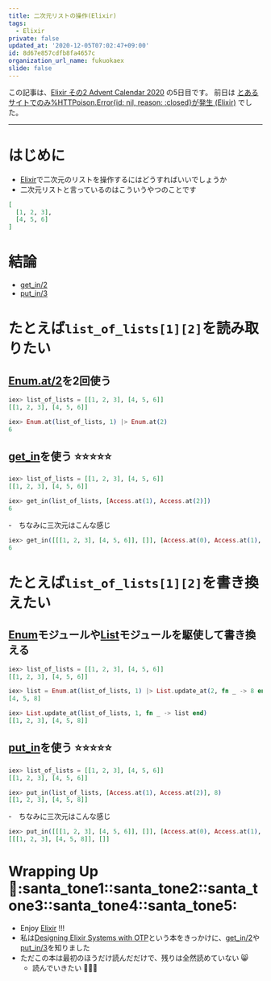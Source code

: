 ```yaml
---
title: 二次元リストの操作(Elixir)
tags:
  - Elixir
private: false
updated_at: '2020-12-05T07:02:47+09:00'
id: 8d67e857cdfb8fa4657c
organization_url_name: fukuokaex
slide: false
---
```

この記事は、[Elixir その2 Advent Calendar 2020](https://qiita.com/advent-calendar/2020/elixir2) の5日目です。
前日は [とあるサイトでのみ%HTTPoison.Error{id: nil, reason: :closed}が発生 (Elixir)](https://qiita.com/torifukukaiou/items/100afafe1920eb72b339) でした。

----

# はじめに
- [Elixir](https://elixir-lang.org/)で二次元のリストを操作するにはどうすればいいでしょうか
- 二次元リストと言っているのはこういうやつのことです

```elixir
[
  [1, 2, 3],
  [4, 5, 6]
]
```

# 結論
- [get_in/2](https://hexdocs.pm/elixir/Kernel.html#get_in/2)
- [put_in/3](https://hexdocs.pm/elixir/Kernel.html#put_in/3)

# たとえば`list_of_lists[1][2]`を読み取りたい

## [Enum.at/2]()を2回使う
```elixir
iex> list_of_lists = [[1, 2, 3], [4, 5, 6]]
[[1, 2, 3], [4, 5, 6]]

iex> Enum.at(list_of_lists, 1) |> Enum.at(2)
6
```

## [get_in](https://hexdocs.pm/elixir/Kernel.html#get_in/2)を使う :star::star::star::star::star: 
```elixir
iex> list_of_lists = [[1, 2, 3], [4, 5, 6]]
[[1, 2, 3], [4, 5, 6]]

iex> get_in(list_of_lists, [Access.at(1), Access.at(2)]) 
6
```

-　ちなみに三次元はこんな感じ

```elixir
iex> get_in([[[1, 2, 3], [4, 5, 6]], []], [Access.at(0), Access.at(1), Access.at(2)])
6
```

# たとえば`list_of_lists[1][2]`を書き換えたい

## [Enum](https://hexdocs.pm/elixir/Enum.html#content)モジュールや[List](https://hexdocs.pm/elixir/List.html#content)モジュールを駆使して書き換える
```elixir
iex> list_of_lists = [[1, 2, 3], [4, 5, 6]]
[[1, 2, 3], [4, 5, 6]]

iex> list = Enum.at(list_of_lists, 1) |> List.update_at(2, fn _ -> 8 end)
[4, 5, 8]

iex> List.update_at(list_of_lists, 1, fn _ -> list end)
[[1, 2, 3], [4, 5, 8]]
```

## [put_in](https://hexdocs.pm/elixir/Kernel.html#put_in/3)を使う :star::star::star::star::star: 
```elixir
iex> list_of_lists = [[1, 2, 3], [4, 5, 6]]
[[1, 2, 3], [4, 5, 6]]

iex> put_in(list_of_lists, [Access.at(1), Access.at(2)], 8)
[[1, 2, 3], [4, 5, 8]]
```

-　ちなみに三次元はこんな感じ

```elixir
iex> put_in([[[1, 2, 3], [4, 5, 6]], []], [Access.at(0), Access.at(1), Access.at(2)], 8)
[[[1, 2, 3], [4, 5, 8]], []]
```

# Wrapping Up :santa::santa_tone1::santa_tone2::santa_tone3::santa_tone4::santa_tone5:  
- Enjoy [Elixir](https://elixir-lang.org/) !!!
- 私は[Designing Elixir Systems with OTP](https://pragprog.com/titles/jgotp/designing-elixir-systems-with-otp/)という本をきっかけに、[get_in/2](https://hexdocs.pm/elixir/Kernel.html#get_in/2)や[put_in/3](https://hexdocs.pm/elixir/Kernel.html#put_in/3)を知りました
- ただこの本は最初のほうだけ読んだだけで、残りは全然読めていない :smile_cat:
    - 読んでいきたい :rocket::rocket::rocket: 
